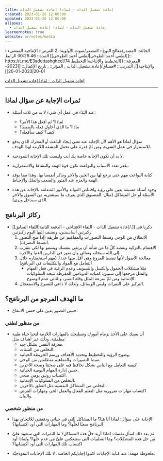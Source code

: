 ```yaml
---
title: إعادة تشغيل الذات - لماذا إعادة تشغيل الذات
created: 2023-01-20 12:00:00
updated: 2023-01-20 12:00:00
aliases:
  - إعادة تشغيل الذات - لماذا إعادة تشغيل الذات
learnernotes: true
website: ar/notes/media
---
```


الحالة:: #مصدر/معالج
النوع:: #مصدر/صوت
اﻷولوية:: 2
الغرض:: الإنتاجية
المنشيء:: [[لطفي أحمد الطوخي|لطفي أحمد الطوخي]]
المدة:: 00:29:46
الرابط:: <https://t.me/E3adettashgheel/74>
المعرفة:: [[التخطيط واﻹنتاجية|التخطيط واﻹنتاجية]],
التدريب:: #مساق/إعادة_تشغيل_الذات ,
المؤثر:: ,
تاريخ اﻹكمال:: [[2023-01-20|2023-01-20]]

[إعادة تشغيل الذات - لماذا إعادة تشغيل الذات](https://t.me/E3adettashgheel/74)

---

## ثمرات اﻹجابة عن سؤال لماذا

- عند البَدْء في عمل أي شيء لا بد من ثلاث أسئلة:

  - لماذا؟ لم أفعل هذا اﻷمر؟
  - ماذا؟ ما الذي أحاول فعله بالضبط؟
  - كيف؟ كيف سأفعله؟

- سؤال لماذا هو الأهم لأن اﻹجابة عنه تعني إيجاد الباعث أو المحرك الذي يدفع للاستمرار في عمل الشيء، ومن ثَمّ قدرة على تحمل المشقة اللازمة لهذا الهدف.

- لا بد أن تكون الإجابة خاصة بك أنت وليست تلك الإجابة النموذجية.

- بقدر تعدد الأسباب والبواعث تكون قوة الهمة والنشاط والاستمرارية.

- كتابة البواعث مهم حتى نرجع لها بين الحين والآخر ونذكر أنفسنا بها، وهذا مما يوقد الهمة والعزم عند الفتور والضعف والملل واﻹحباط.

- وجود أسئلة مسبقة يعين على رؤية واقتناص الفوائد والأمور المتعلقة باﻹجابة عن هذه اﻷسئلة أو حل المشاكل (مثال: المتسوق الذي يعرف ما سيشتريه من السوق والآخر الذي سيدخل ويرى).

## ركائز البرنامَج

- ذكرنا في [[./إعادة تشغيل الذات - اللقاء الافتتاحي - الدفعة الثانية|اللقاء السابق]] ركيزتين أساسيتين، ونضيف إليها اليوم ركيزتين:
  1. الانطلاق من الوحي وضبط التصورات والمفاهيم عن طريقه (إذا صح التصور انضبط التصرف).
  2. الاهتمام بالتزكية ونقصد كلُ ما من شأنه أن يرتقي بنفسك ويسمو بها لكي تتقرب إلى الله سبحانه وتعالى وأن تفوز في الدارين الدنيا والآخرة.
  3. معالجة الأصول ﻷنها تضبط الفروع وهي أقل منها عددا. (مهم استحضاره خلال التعامل مع المواد والتكليفات في البرنامَج)
     - مثلا مشكلات الخمول والكسل والتسويف وعدم الرغبة في فعل المهام والملل مرجعها إلى سببين: كميات الدوبامين المفرطة نتيجة السلوكيات الإدمانية ومن ثَمّ سرعة الملل وقلة الصبر، والثاني عدم الوضوح.
  4. التركيز على الثمرات وليس الوسائل، ولذلك لا داعي للتسرع والاستعجال.

## ما الهدف المرجو من البرنامَج؟

- حسن التصور يعين على حسن الانتفاع.

### من منظور لطفي

- أن يعينك على الأخذ بزمام أمورك وتسليحك بالمهارات اللازمة لتحيا حياة طيبة مطمئنة، وذلك عبر أهداف مثل:
  - معرفة النفس بشكل جيد.
  - التخلص من الشتات.
  - وضوح الرؤية والتخطيط وتحديد الأهداف ورسم الخريطة الحياتية.
  - ضبط التصورات والمفاهيم منطلقين من الوحي.
  - كيفية التعامل مع الناس بشكل نحافظ فيه على صحتنا وصحة الآخرين.
  - حسن إدارة المهام اليومية الحياتية.
  - اكتساب روتين يومي صحي.
  - التخلص من السلوكيات الإدمانية.
  - التخلص من المشاكل النفسية مثل التعلق بالآخرين.
  - اكتساب مهارات ضرورية مثل التعلم الفعال والعمل الحر، ومهارات العرض والبيان.

### من منظور شخصي

- الإجابة على سؤال: لماذا أنا هنا؟ ما المشاكل التي في حياتي ودفعتني للالتحاق بهذا البرنامَج سعيًا لحلِّها؟ وما المهارات التي أود اكتسابها؟

- ثم بعد ذلك اسأل نفسك: لماذا أريد حلَّ هذه المشاكل؟ ما الثمرات التي ستعود عليَّ مِن حل هذه المشكلات؟ وما السلبيات التي ستنعكس عليَّ مِن عدمِ حلِّها؟ ولماذا أود اكتساب تلك المهارات التي أود اكتسابها؟

- ملحوظة مهمة: عند كتابة الإجابات اكتبوا إجاباتِكم الخاصة، لا تلك الإجابات النموذجيَّة.
